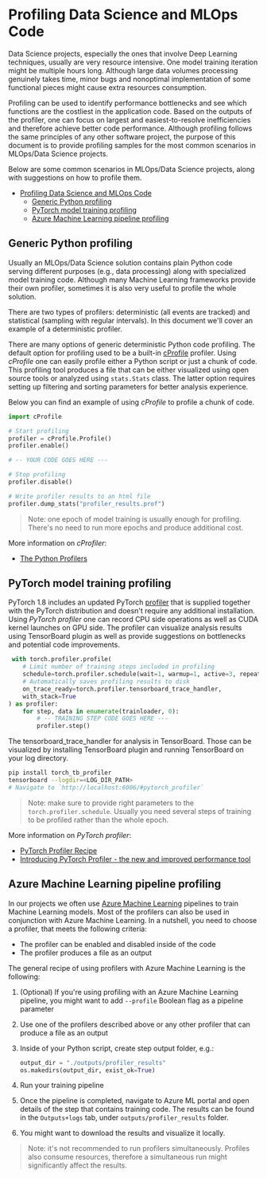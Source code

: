 # Profiling Data Science and MLOps Code

Data Science projects, especially the ones that involve Deep Learning techniques, usually are very resource intensive. One model training iteration might be multiple hours long. Although large data volumes processing genuinely takes time, minor bugs and nonoptimal implementation of some functional pieces might cause extra resources consumption.

Profiling can be used to identify performance bottlenecks and see which functions are the costliest in the application code. Based on the outputs of the profiler, one can focus on largest and easiest-to-resolve inefficiencies and therefore achieve better code performance.
Although profiling follows the same principles of any other software project, the purpose of this document is to provide profiling samples for the most common scenarios in MLOps/Data Science projects.

Below are some common scenarios in MLOps/Data Science projects, along with suggestions on how to profile them.

- [Profiling Data Science and MLOps Code](#profiling-data-science-and-mlops-code)
  - [Generic Python profiling](#generic-python-profiling)
  - [PyTorch model training profiling](#pytorch-model-training-profiling)
  - [Azure Machine Learning pipeline profiling](#azure-machine-learning-pipeline-profiling)

## Generic Python profiling

Usually an MLOps/Data Science solution contains plain Python code serving different purposes (e.g., data processing) along
with specialized model training code. Although many Machine Learning frameworks provide their own profiler,
sometimes it is also very useful to profile the whole solution.

There are two types of profilers: deterministic (all events are tracked) and statistical (sampling with regular intervals). In this
document we'll cover an example of a deterministic profiler.

There are many options of generic deterministic Python code profiling. The default option for profiling used to be a built-in
[cProfile](https://docs.python.org/3/library/profile.html) profiler. Using *cProfile* one can easily profile
either a Python script or just a chunk of code. This profiling tool produces a file that can be either
visualized using open source tools or analyzed using `stats.Stats` class. The latter option requires setting up filtering
and sorting parameters for better analysis experience.

Below you can find an example of using *cProfile* to profile a chunk of code.

```python
import cProfile

# Start profiling
profiler = cProfile.Profile()
profiler.enable()

# -- YOUR CODE GOES HERE ---

# Stop profiling
profiler.disable()

# Write profiler results to an html file
profiler.dump_stats("profiler_results.prof")
```

> Note: one epoch of model training is usually enough for profiling. There's no need to run more epochs and produce
additional cost.

More information on *cProfiler*:

- [The Python Profilers](https://docs.python.org/3/library/profile.html)

## PyTorch model training profiling

PyTorch 1.8 includes an updated PyTorch
[profiler](https://pytorch.org/blog/introducing-pytorch-profiler-the-new-and-improved-performance-tool/)
that is supplied together with the PyTorch distribution and doesn't require any additional installation.
Using *PyTorch profiler* one can record CPU side operations as well as CUDA kernel launches on GPU side.
The profiler can visualize analysis results using TensorBoard plugin as well as provide suggestions
on bottlenecks and potential code improvements.

```python
 with torch.profiler.profile(
    # Limit number of training steps included in profiling
    schedule=torch.profiler.schedule(wait=1, warmup=1, active=3, repeat=2),
    # Automatically saves profiling results to disk
    on_trace_ready=torch.profiler.tensorboard_trace_handler,
    with_stack=True
) as profiler:
    for step, data in enumerate(trainloader, 0):
        # -- TRAINING STEP CODE GOES HERE ---
        profiler.step()
```

The tensorboard_trace_handler for analysis in TensorBoard. Those can be visualized by installing TensorBoard
plugin and running TensorBoard on your log directory.

```bash
pip install torch_tb_profiler
tensorboard --logdir=<LOG_DIR_PATH>
# Navigate to `http://localhost:6006/#pytorch_profiler`
```

> Note: make sure to provide right parameters to the `torch.profiler.schedule`. Usually you need several steps of training to be profiled rather than the whole epoch.

More information on *PyTorch profiler*:

- [PyTorch Profiler Recipe](https://pytorch.org/tutorials/recipes/recipes/profiler_recipe.html)
- [Introducing PyTorch Profiler - the new and improved performance tool](https://pytorch.org/blog/introducing-pytorch-profiler-the-new-and-improved-performance-tool/)

## Azure Machine Learning pipeline profiling

In our projects we often use [Azure Machine Learning](https://azure.microsoft.com/en-us/services/machine-learning/)
pipelines to train Machine Learning models. Most of the profilers can also be used in conjunction with Azure Machine Learning.
In a nutshell, you need to choose a profiler, that meets the following criteria:

- The profiler can be enabled and disabled inside of the code
- The profiler produces a file as an output

The general recipe of using profilers with Azure Machine Learning is the following:

1. (Optional) If you're using profiling with an Azure Machine Learning pipeline, you might want to add `--profile`
Boolean flag as a pipeline parameter
2. Use one of the profilers described above or any other profiler that can produce a file as an output
3. Inside of your Python script, create step output folder, e.g.:

    ```python
    output_dir = "./outputs/profiler_results"
    os.makedirs(output_dir, exist_ok=True)
    ```

4. Run your training pipeline
5. Once the pipeline is completed, navigate to Azure ML portal and open details of the step that contains training code.
The results can be found in the `Outputs+logs` tab, under `outputs/profiler_results` folder.
6. You might want to download the results and visualize it locally.

> Note: it's not recommended to run profilers simultaneously. Profiles also consume resources, therefore a simultaneous run
might significantly affect the results.
